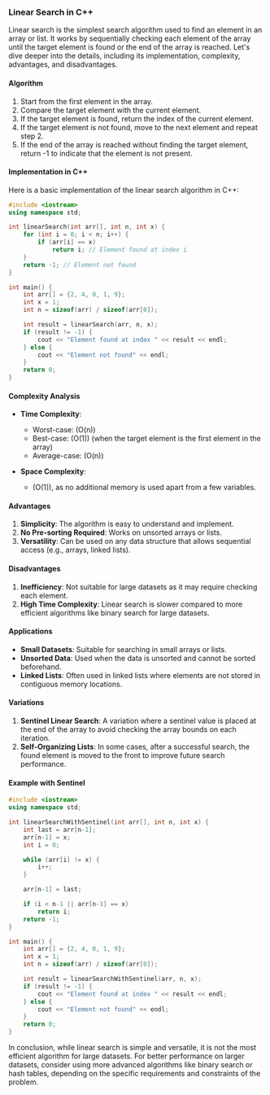 ### Linear Search in C++

Linear search is the simplest search algorithm used to find an element in an array or list. It works by sequentially checking each element of the array until the target element is found or the end of the array is reached. Let's dive deeper into the details, including its implementation, complexity, advantages, and disadvantages.

#### Algorithm
1. Start from the first element in the array.
2. Compare the target element with the current element.
3. If the target element is found, return the index of the current element.
4. If the target element is not found, move to the next element and repeat step 2.
5. If the end of the array is reached without finding the target element, return -1 to indicate that the element is not present.

#### Implementation in C++
Here is a basic implementation of the linear search algorithm in C++:

```cpp
#include <iostream>
using namespace std;

int linearSearch(int arr[], int n, int x) {
    for (int i = 0; i < n; i++) {
        if (arr[i] == x)
            return i; // Element found at index i
    }
    return -1; // Element not found
}

int main() {
    int arr[] = {2, 4, 0, 1, 9};
    int x = 1;
    int n = sizeof(arr) / sizeof(arr[0]);

    int result = linearSearch(arr, n, x);
    if (result != -1) {
        cout << "Element found at index " << result << endl;
    } else {
        cout << "Element not found" << endl;
    }
    return 0;
}
```

#### Complexity Analysis
- **Time Complexity**: 
  - Worst-case: \(O(n)\)
  - Best-case: \(O(1)\) (when the target element is the first element in the array)
  - Average-case: \(O(n)\)

- **Space Complexity**: 
  - \(O(1)\), as no additional memory is used apart from a few variables.

#### Advantages
1. **Simplicity**: The algorithm is easy to understand and implement.
2. **No Pre-sorting Required**: Works on unsorted arrays or lists.
3. **Versatility**: Can be used on any data structure that allows sequential access (e.g., arrays, linked lists).

#### Disadvantages
1. **Inefficiency**: Not suitable for large datasets as it may require checking each element.
2. **High Time Complexity**: Linear search is slower compared to more efficient algorithms like binary search for large datasets.

#### Applications
- **Small Datasets**: Suitable for searching in small arrays or lists.
- **Unsorted Data**: Used when the data is unsorted and cannot be sorted beforehand.
- **Linked Lists**: Often used in linked lists where elements are not stored in contiguous memory locations.

#### Variations
1. **Sentinel Linear Search**: A variation where a sentinel value is placed at the end of the array to avoid checking the array bounds on each iteration.
2. **Self-Organizing Lists**: In some cases, after a successful search, the found element is moved to the front to improve future search performance.

#### Example with Sentinel
```cpp
#include <iostream>
using namespace std;

int linearSearchWithSentinel(int arr[], int n, int x) {
    int last = arr[n-1];
    arr[n-1] = x;
    int i = 0;

    while (arr[i] != x) {
        i++;
    }

    arr[n-1] = last;

    if (i < n-1 || arr[n-1] == x)
        return i;
    return -1;
}

int main() {
    int arr[] = {2, 4, 0, 1, 9};
    int x = 1;
    int n = sizeof(arr) / sizeof(arr[0]);

    int result = linearSearchWithSentinel(arr, n, x);
    if (result != -1) {
        cout << "Element found at index " << result << endl;
    } else {
        cout << "Element not found" << endl;
    }
    return 0;
}
```

In conclusion, while linear search is simple and versatile, it is not the most efficient algorithm for large datasets. For better performance on larger datasets, consider using more advanced algorithms like binary search or hash tables, depending on the specific requirements and constraints of the problem.
